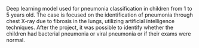 Deep learning model used for pneumonia classification in children from 1 to 5 years old.
The case is focused on the identification of pneumonia through chest X-ray due to fibrosis in the lungs, utilizing artificial intelligence techniques.
After the project, it was possible to identify whether the children had bacterial pneumonia or viral pneumonia or if their exams were normal.